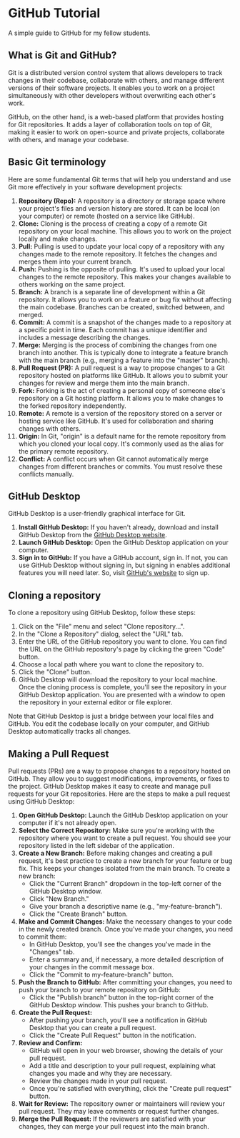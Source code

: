 # GitHub Tutorial

A simple guide to GitHub for my fellow students.

## What is Git and GitHub?

Git is a distributed version control system that allows developers to track changes in their codebase, collaborate with others, and manage different versions of their software projects. It enables you to work on a project simultaneously with other developers without overwriting each other's work.

GitHub, on the other hand, is a web-based platform that provides hosting for Git repositories. It adds a layer of collaboration tools on top of Git, making it easier to work on open-source and private projects, collaborate with others, and manage your codebase.

## Basic Git terminology

Here are some fundamental Git terms that will help you understand and use Git more effectively in your software development projects:

1. **Repository (Repo):** A repository is a directory or storage space where your project's files and version history are stored. It can be local (on your computer) or remote (hosted on a service like GitHub).
1. **Clone:** Cloning is the process of creating a copy of a remote Git repository on your local machine. This allows you to work on the project locally and make changes.
1. **Pull:** Pulling is used to update your local copy of a repository with any changes made to the remote repository. It fetches the changes and merges them into your current branch.
1. **Push:** Pushing is the opposite of pulling. It's used to upload your local changes to the remote repository. This makes your changes available to others working on the same project.
1. **Branch:** A branch is a separate line of development within a Git repository. It allows you to work on a feature or bug fix without affecting the main codebase. Branches can be created, switched between, and merged.
1. **Commit:** A commit is a snapshot of the changes made to a repository at a specific point in time. Each commit has a unique identifier and includes a message describing the changes.
1. **Merge:** Merging is the process of combining the changes from one branch into another. This is typically done to integrate a feature branch with the main branch (e.g., merging a feature into the "master" branch).
1. **Pull Request (PR):** A pull request is a way to propose changes to a Git repository hosted on platforms like GitHub. It allows you to submit your changes for review and merge them into the main branch.
1. **Fork:** Forking is the act of creating a personal copy of someone else's repository on a Git hosting platform. It allows you to make changes to the forked repository independently.
1. **Remote:** A remote is a version of the repository stored on a server or hosting service like GitHub. It's used for collaboration and sharing changes with others.
1. **Origin:** In Git, "origin" is a default name for the remote repository from which you cloned your local copy. It's commonly used as the alias for the primary remote repository.
1. **Conflict:** A conflict occurs when Git cannot automatically merge changes from different branches or commits. You must resolve these conflicts manually.

## GitHub Desktop

GitHub Desktop is a user-friendly graphical interface for Git. 

1. **Install GitHub Desktop:** If you haven't already, download and install GitHub Desktop from the [GitHub Desktop website](https://desktop.github.com/).
1. **Launch GitHub Desktop:** Open the GitHub Desktop application on your computer.
1. **Sign in to GitHub:** If you have a GitHub account, sign in. If not, you can use GitHub Desktop without signing in, but signing in enables additional features you will need later. So, visit [GitHub's website](https://github.com/signup) to sign up.

## Cloning a repository

To clone a repository using GitHub Desktop, follow these steps:

1. Click on the "File" menu and select "Clone repository...".
1. In the "Clone a Repository" dialog, select the "URL" tab.
1. Enter the URL of the GitHub repository you want to clone. You can find the URL on the GitHub repository's page by clicking the green "Code" button.
1. Choose a local path where you want to clone the repository to.
1. Click the "Clone" button.
1. GitHub Desktop will download the repository to your local machine. Once the cloning process is complete, you'll see the repository in your GitHub Desktop application. You are presented with a window to open the repository in your external editor or file explorer.

Note that GitHub Desktop is just a bridge between your local files and GitHub. You edit the codebase locally on your computer, and GitHub Desktop automatically tracks all changes.

## Making a Pull Request

Pull requests (PRs) are a way to propose changes to a repository hosted on GitHub. They allow you to suggest modifications, improvements, or fixes to the project. GitHub Desktop makes it easy to create and manage pull requests for your Git repositories. Here are the steps to make a pull request using GitHub Desktop:

1. **Open GitHub Desktop:** Launch the GitHub Desktop application on your computer if it's not already open.
1. **Select the Correct Repository:** Make sure you're working with the repository where you want to create a pull request. You should see your repository listed in the left sidebar of the application.
1. **Create a New Branch:** Before making changes and creating a pull request, it's best practice to create a new branch for your feature or bug fix. This keeps your changes isolated from the main branch. To create a new branch:
   - Click the "Current Branch" dropdown in the top-left corner of the GitHub Desktop window.
   - Click "New Branch."
   - Give your branch a descriptive name (e.g., "my-feature-branch").
   - Click the "Create Branch" button.
1. **Make and Commit Changes:** Make the necessary changes to your code in the newly created branch. Once you've made your changes, you need to commit them:
   - In GitHub Desktop, you'll see the changes you've made in the "Changes" tab.
   - Enter a summary and, if necessary, a more detailed description of your changes in the commit message box.
   - Click the "Commit to my-feature-branch" button.
1. **Push the Branch to GitHub:** After committing your changes, you need to push your branch to your remote repository on GitHub:
   - Click the "Publish branch" button in the top-right corner of the GitHub Desktop window. This pushes your branch to GitHub.
1. **Create the Pull Request:**
   - After pushing your branch, you'll see a notification in GitHub Desktop that you can create a pull request.
   - Click the "Create Pull Request" button in the notification.
1. **Review and Confirm:**
   - GitHub will open in your web browser, showing the details of your pull request.
   - Add a title and description to your pull request, explaining what changes you made and why they are necessary.
   - Review the changes made in your pull request.
   - Once you're satisfied with everything, click the "Create pull request" button.
1. **Wait for Review:** The repository owner or maintainers will review your pull request. They may leave comments or request further changes.
1. **Merge the Pull Request:** If the reviewers are satisfied with your changes, they can merge your pull request into the main branch.

